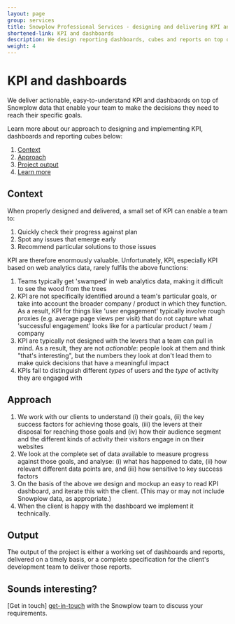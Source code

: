 ```yaml
---
layout: page
group: services
title: Snowplow Professional Services - designing and delivering KPI and dashboards on top of your Snowplow data
shortened-link: KPI and dashboards
description: We design reporting dashboards, cubes and reports on top of Snowplow and related data sets
weight: 4
---
```


# KPI and dashboards

We deliver actionable, easy-to-understand KPI and dashbaords on top of Snowplow data that enable your team to make the decisions they need to reach their specific goals.

Learn more about our approach to designing and implementing KPI, dashboards and reporting cubes below:

1. [Context](#context)
2. [Approach](#approach)
3. [Project output](#output)
4. [Learn more](#learn-more)

<a name="context"><h2>Context</h2></a>

When properly designed and delivered, a small set of KPI can enable a team to:

1. Quickly check their progress against plan
2. Spot any issues that emerge early
3. Recommend particular solutions to those issues

KPI are therefore enormously valuable. Unfortunately, KPI, especially KPI based on web analytics data, rarely fulfils the above functions:

1. Teams typically get 'swamped' in web analytics data, making it difficult to see the wood from the trees
2. KPI are not specifically identified around a team's particular goals, or take into account the broader company / product in which they function. As a result, KPI for things like 'user engagement' typically involve rough proxies (e.g. average page views per visit) that do not capture what 'successful engagement' looks like for a particular product / team / company
3. KPI are typically not designed with the levers that a team can pull in mind. As a result, they are not *actionable*: people look at them and think "that's interesting", but the numbers they look at don't lead them to make quick decisions that have a meaningful impact
4. KPIs fail to distinguish different *types* of users and the *type* of activity they are engaged with

<a name="approach"><h2>Approach</h2></a> 

1. We work with our clients to understand (i) their goals, (ii) the key success factors for achieving those goals, (iii) the levers at their disposal for reaching those goals and (iv) how their audience segment and the different kinds of activity their visitors engage in on their websites
2. We look at the complete set of data available to measure progress against those goals, and analyse: (i) what has happened to date, (ii) how relevant different data points are, and (iii) how sensitive to key success factors
3. On the basis of the above we design and mockup an easy to read KPI dashboard, and iterate this with the client. (This may or may not include Snowplow data, as appropriate.)
4. When the client is happy with the dashboard we implement it technically.

<a name="output"><h2>Output</h2></a>

The output of the project is either a working set of dashboards and reports, delivered on a timely basis, or a complete specification for the client's development team to deliver those reports.

<a name="learn-more"><h2>Sounds interesting?</h2></a>

[Get in touch] [get-in-touch] with the Snowplow team to discuss your requirements.

[get-in-touch]: /about/index.html
[rate-card]: rate-card.html
[analytics]: analytics.html
[implementation]: implementation.html
[custom-dev]: custom-development.html
